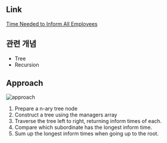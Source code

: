 ## Link
[Time Needed to Inform All Employees](https://leetcode.com/problems/time-needed-to-inform-all-employees/description/)

## 관련 개념
* Tree
* Recursion

## Approach
![approach](https://i.imgur.com/ZTSH5Oh.png)  
1. Prepare a n-ary tree node
2. Construct a tree using the managers array
3. Traverse the tree left to right, returning inform times of each.
4. Compare which subordinate has the longest inform time.
5. Sum up the longest inform times when going up to the root.

